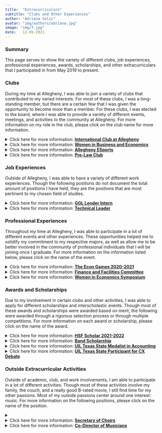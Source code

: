 ```yaml
---
title:  "Extracurriculars"
subtitle: "Clubs and Other Experiences"
author: "Adriana Solis"
avatar: "img/authors/adriana.jpg"
image: "img/f.jpg"
date:   12-05-2021
---
```


### Summary

This page serves to show the variety of different clubs, job experiences, professional experiences, awards, scholarships, and other extracurriculars that I participated in from May 2019 to present.

### Clubs

During my time at Allegheny, I was able to join a variety of clubs that contributed to my varied interests. For most of these clubs, I was a long-standing member, but there are a certain few that I was given the opportunity to become more than a member. For these clubs, I was elected to the board, where I was able to provide a variety of different events, meetings, and activities to the community at Allegheny. For more information on my role in the club, please click on the club name for more information.

<details>
<summary>Click here for more information: <b><u>International Club at Allegheny</u></b></summary>
<br>
<b>Description:</b>
The purpose of this club is to promote and spread awareness of international cultures to the Allegheny College campus. For this club, I was elected as their Secretary, of which my duties consisted of:
<ul>
<li>managing the club email</li>
<li>attending weekly board meetings</li>
<li>attend monthly general meetings</li>
<li>write meeting minutes</li>
<li>manage the shared google drive folder</li>
<li>send out emails to club members about upcoming events and deadlines</li>
<li>extra duties as needed</li>
</ul>
<br>
Throughout my time on the board of this club, I have helped plan, manage, and send out information on the following events:
<ul>
<li>international fashion show</li>
<li>international cooking event</li>
<li>event meetings</li>
<li>international open mic night</li>
</ul>
<br>
For the next semester, this club is planning the following events:
<ul>
<li>international bazaar</li>
<li>international formal</li>
<li>international open mic night</li>
</ul>
<br>

<br>
</details>

<details>
<summary>Click here for more information: <b><u>Women in Business and Economics</u></b></summary>
<br>
<b>Description:</b>
This club, which was founded in 2020, was formed with the sole purpose of shedding light on the issues that women in the fields of business and economic experience. For this club, I was elected to the position of Social Chair, where my duties consisted of the following:
<ul>
<li>managing social accounts, such as instagram and linkedin</li>
<li>create different layouts and graphics for posts</li>
<li>utilize Canva and other digital editing softwares to create different social media posts and stories</li>
<li>analyze different follower and interaction patterns</li>
<li>attend weekly board meetings</li>
<li>attend general meetings</li>
<li>advertise the events and meetings to other club members</li>
</ul>
<br>
Throughout my time in this club, I have helped plan and organize the following events:
<ul>
<li>open mic night with painting</li>
<li>general meetings</li>
<li>event meetings</li>
</ul>
<br>
For the next semester, this club will be hosting the following events:
<ul>
<li>zoom meetings with Alumni</li>
<li>resume workshop with the Department of Business and Economics</li>
<li>mixer for club members and other members of the department</li>
<li>open mic night</li>
</ul>
<br>

<br>
</details>

<details>
<summary>Click here for more information: <b><u>Allegheny ESports</u></b></summary>
<br>
<b>Description:</b>
The purpose of this club is to provide a competitive and friendly community for video game enjoyers. My position for this club is the Personal Relations Chair, where my duties consist of the following:
<ul>
<li>work with the club President to redesign the club website</li>
<li>document the progress of the club through a variety of different social media accounts</li>
<li>attend specialized meetings with the club President as needed</li>
<li>solve technical problems as needed</li>
</ul>
<br>
Throughout my time on this club, I have worked with the club President to provide an outline of the redesign of the club website. As the production of the website needs to have consensus among the other board members, the majority of my duties will be conducted in the upcoming semester.
<br>

<br>
</details>

<details>
<summary>Click here for more information: <b><u>Pre-Law Club</u></b></summary>
<br>
<b>Description:</b>
This club's purpose is to provide instances for individuals to learn about the field of law and explore potential careers in law. My position was as Secretary, where my duties consisted of the following:
<ul>
<li>handle the club email account</li>
<li>attend general and board meetings</li>
<li>write out the meeting minutes</li>
</ul>
<br>
As this club meets as new opportunities arise, the majority of our events centered around meetings with Alumni.
<br>

<br>
</details>

### Job Experiences

Outside of Allegheny, I was able to have a variety of different work experiences. Though the following positions do not document the total amount of positions I have held, they are the positions that are most pertinent to my chosen field of studies.

<details>
<summary>Click here for more information: <b><u>GGL Lender Intern</u></b></summary>
<br>
<b>Description:</b>
This is a remote banking position where I am currently able to work with in different departments in the lending industry. Through this internship, I was able to gain a first-hand experience of the small-business lending environment. I also had the opportunity to have different mentors, have a professional connection with executives within the lending division, have paid cyber safety training, work with other team members, and participate in government guaranteed lending programs. Throughout my time at this company, I was able to work in the PPP (Paycheck Protection Program) department, the Document Manager department, the Customer Service department, the Insurance department, and the Forgiveness department.
<br>

<br>
</details>

<details>
<summary>Click here for more information: <b><u>Technical Leader</u></b></summary>
<br>
<b>Description:</b>
This position is a campus position where I am currently able to technical support to other students on their course assignments. Through this position, I am able to interact with my Professors and other technical leaders in a professional environment while discussing sensitive information. I have the opportunity to work with students (ranging from a variety of different course level computer science classes) to offer assistance on class readings, class lab assignments, class practical assignments, and class final projects. I am also able utilize Discord features (such as voice channels) to help out students virtually in cases where my office hours are conducted remotely.
<br>

<br>
</details>

### Professional Experiences

Throughout my time at Allegheny, I was able to participate in a lot of different events and other experiences. These opportunities helped me to solidify my commitment to my respective majors, as well as allow me to be better involved in the community of professional individuals that I will be joining once I graduate. For more information on the information listed below, please click on the name of the event.

<details>
<summary>Click here for more information: <b><u>The Econ Games 2020-2021</u></b></summary>
<br>
<b>Description:</b>
The Econ Games is a rigorous economics competition for undergraduate students, where the goal is to incorporate topics and skills from Economics to solve real-world problems. For this event, I participated in a team to solve a predetermined 'real-world' problem. We looked through hundreds of data files and sheets to create a solution to this problem. Since this event was online for this year, our team also had to record our analysis of the data virtually.
<br>

<br>
</details>

<details>
<summary>Click here for more information: <b><u>Finance and Facilities Committee</u></b></summary>
<br>
<b>Description:</b>
committee info here.
<br>

<br>
</details>

<details>
<summary>Click here for more information: <b><u>Women in Economics Symposium</u></b></summary>
<br>
<b>Description:</b>
event info here.
<br>

<br>
</details>

### Awards and Scholarships

Due to my involvement in certain clubs and other activities, I was able to apply for different scholarships and interscholastic events. Though most of these awards and scholarships were awarded based on merit, the following were awarded through a rigorous selection process or through multiple competitions. For more information on each award or scholarship, please click on the name of the award.
<details>
<summary>Click here for more information: <b><u>HSF Scholar 2021-2022</u></b></summary>
<br>
<b>Description:</b>
details here.
<br>

<br>
</details>

<details>
<summary>Click here for more information: <b><u>Band Scholarship</u></b></summary>
<br>
<b>Description:</b>
description here.
<br>

<br>
</details>

<details>
<summary>Click here for more information: <b><u>UIL Texas State Medalist in Accounting</u></b></summary>
<br>
<b>Description:</b>
details here.
<br>

<br>
</details>

<details>
<summary>Click here for more information: <b><u>UIL Texas State Participant for CX Debate</u></b></summary>
<br>
<b>Description:</b>
details here.
<br>

<br>
</details>

### Outside Extracurricular Activities

Outside of academic, club, and work involvements, I am able to participate in a lot of different activities. Though most of these activities involve my family, the couch, and a really good B-rated movie, I still find time for my other passions. Most of my outside passions center around one interest: music. For more information on the following positions, please click on the name of the position.

<details>
<summary><details>
<summary>Click here for more information: <b><u>Secretary of Choirs</u></b></summary>
<br>
<b>Description:</b>
info here.
<br>

<br>
</details>

<details>
<summary>Click here for more information: <b><u>Co-Director of Musicians</u></b></summary>
<br>
<b>Description:</b>
info here.
<br>

<br>
</details>
